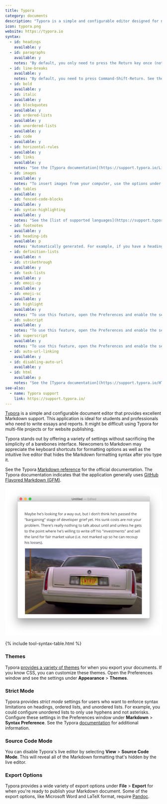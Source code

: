```yaml
---
title: Typora
category: documents
description: "Typora is a simple and configurable editor designed for notes and documents."
icon: typora.png
website: https://typora.io
syntax:
  - id: headings
    available: y
  - id: paragraphs
    available: y
    notes: "By default, you only need to press the Return key once (not twice). See the [Typora documentation](https://support.typora.io/Line-Break/) for more information."
  - id: line-breaks
    available: y
    notes: "By default, you need to press Command-Shift-Return. See the [Typora documentation](https://support.typora.io/Line-Break/) for more information."
  - id: bold
    available: y
  - id: italic
    available: y
  - id: blockquotes
    available: y
  - id: ordered-lists
    available: y
  - id: unordered-lists
    available: y
  - id: code
    available: y
  - id: horizontal-rules
    available: y
  - id: links
    available: y
    notes: "See the [Typora documentation](https://support.typora.io/Links/) for instructions on linking to files on your computer."
  - id: images
    available: y
    notes: "To insert images from your computer, use the options under **Format > Images**."
  - id: tables
    available: y
  - id: fenced-code-blocks
    available: y
  - id: syntax-highlighting
    available: y
    notes: "See the [list of supported languages](https://support.typora.io/Code-Fences-Language-Support/)."
  - id: footnotes
    available: y
  - id: heading-ids
    available: p
    notes: "Automatically generated. For example, if you have a heading called `Heading IDs`, you can link to it with `[link](#heading-ids)`. There's apparently no way to set custom heading IDs. It's unclear what happens when there are two identical headings."
  - id: definition-lists
    available: n
  - id: strikethrough
    available: y
  - id: task-lists
    available: y
  - id: emoji-cp
    available: y
  - id: emoji-sc
    available: y
  - id: highlight
    available: y
    notes: "To use this feature, open the Preferences and enable the setting under **Markdown** > **Syntax Support**."
  - id: subscript
    available: y
    notes: "To use this feature, open the Preferences and enable the setting under **Markdown** > **Syntax Support**."
  - id: superscript
    available: y
    notes: "To use this feature, open the Preferences and enable the setting under **Markdown** > **Syntax Support**."
  - id: auto-url-linking
    available: y
  - id: disabling-auto-url
    available: y
  - id: html
    available: p
    notes: "See the [Typora documentation](https://support.typora.io/HTML/) for information about which HTML elements are supported."
see-also:
  - name: Typora support
    link: https://support.typora.io/
---
```


[Typora](https://typora.io) is a simple and configurable document editor that provides excellent Markdown support. This application is ideal for students and professionals who need to write essays and reports. It might be difficult using Typora for multi-file projects or for website publishing.

Typora stands out by offering a variety of settings without sacrificing the simplicity of a barebones interface. Newcomers to Markdown may appreciate the keyboard shortcuts for formatting options as well as the intuitive live editor that hides the Markdown formatting syntax after you type it.

See the Typora [Markdown reference](https://support.typora.io/Markdown-Reference/) for the official documentation. The Typora documentation indicates that the application generally uses [GitHub Flavored Markdown (GFM)](https://github.github.com/gfm/).

![Typora editor interface](../assets/images/tools/typora-editor.png)

{% include tool-syntax-table.html %}

### Themes

Typora [provides a variety of themes](https://theme.typora.io/) for when you export your documents. If you know CSS, you can customize these themes. Open the Preferences window and see the settings under **Appearance** > **Themes**.

### Strict Mode

Typora provides *strict mode* settings for users who want to enforce syntax limitations on headings, ordered lists, and unordered lists. For example, you could configure unordered lists to only use hyphens and not asterisks. Configure these settings in the Preferences window under **Markdown** > **Syntax Preference**. See the Typora [documentation](https://support.typora.io/Strict-Mode/) for additional information.

### Source Code Mode

You can disable Typora's live editor by selecting **View** > **Source Code Mode**. This will reveal all of the Markdown formatting that's hidden by the live editor.

### Export Options

Typora provides a wide variety of export options under **File** > **Export** for when you're ready to publish your Markdown document. Some of the export options, like Microsoft Word and LaTeX format, require [Pandoc](https://pandoc.org/).
